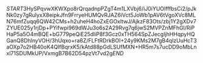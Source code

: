 $START$3HySPqvwXKWXpo8rQrqadnpPZgT4m1LXVbj6/iJ0iYUOlfffbsCi2/pJkNk0zy7gRulyxX8eipkJfn9FrryeHUMQvRJAZ6iVct5JoWb1pAV6tVgoXVc8MLN76mfZuqq6QW42CMs+h2uheH4hoZxEGOxltwJ/AjkzF83Ots/zbj1Y2gXDv7ZYUE025y1rjDp+PYifwpi969dWJu3o6s2A29Rvg7q6jwS2MVPZnMFhGl/RiPHaP5a5O4mBQE+bG779peQiE25dliP8f3Gcz0xTH564SpZJecgIjhHHqpyHQGanQ8DhlnyVOH/3hUqxo+ra8Z/FLFtRDrkBOI+24y9KMs2M7gB4qlzUuHcT3aOXp7o2HB40oK4QIfBqrxK5/kAtd88pGdLSUfMXN+HR5m7s7ucDD9oMbLnxl71SDUMkUP/VxmgB7B62D54pzVt7vd2g$END$
